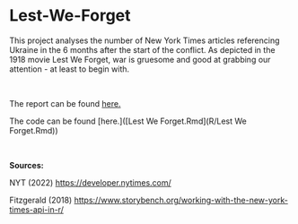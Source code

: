 # Lest-We-Forget

This project analyses the number of New York Times articles referencing Ukraine in the 6 months after the start of the conflict. As depicted in the 1918 movie Lest We Forget, war is gruesome and good at grabbing our attention - at least to begin with.

<br/>

The report can be found [here.](https://github.com/jcarterlab/Lest-We-Forget/blob/main/R/Lest-We-Forget.md)

The code can be found [here.]([Lest We Forget.Rmd](R/Lest We Forget.Rmd))

<br/>

**Sources:**

NYT (2022) https://developer.nytimes.com/

Fitzgerald (2018) https://www.storybench.org/working-with-the-new-york-times-api-in-r/

